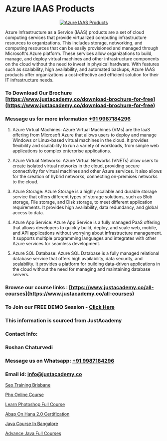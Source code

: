 # Azure IAAS Products

<p align="center">
  <a href="https://justacademy.co/course-detail/microsoft-azure-training">
    <img src="https://justacademy.co/storage2/course_image/1708336833_course_image.png" alt="Azure IAAS Products">
  </a>
</p>


Azure Infrastructure as a Service (IAAS) products are a set of cloud computing services that provide virtualized computing infrastructure resources to organizations. This includes storage, networking, and computing resources that can be easily provisioned and managed through Microsoft's Azure platform. These services allow organizations to build, manage, and deploy virtual machines and other infrastructure components on the cloud without the need to invest in physical hardware. With features such as scalability, high availability, and automated backups, Azure IAAS products offer organizations a cost-effective and efficient solution for their IT infrastructure needs.
### To Download Our Brochure [https://www.justacademy.co/download-brochure-for-free](https://www.justacademy.co/download-brochure-for-free)
### Message us for more information [+91 9987184296](https://api.whatsapp.com/send?phone=919987184296)
1) Azure Virtual Machines: Azure Virtual Machines (VMs) are the IaaS offering from Microsoft Azure that allows users to deploy and manage Windows or Linux-based virtual machines in the cloud. It provides flexibility and scalability to run a variety of workloads, from simple web applications to complex enterprise applications.

2) Azure Virtual Networks: Azure Virtual Networks (VNETs) allow users to create isolated virtual networks in the cloud, providing secure connectivity for virtual machines and other Azure services. It also allows for the creation of hybrid networks, connecting on-premises networks to the cloud.

3) Azure Storage: Azure Storage is a highly scalable and durable storage service that offers different types of storage solutions, such as Blob storage, File storage, and Disk storage, to meet different application requirements. It provides high availability, data redundancy, and global access to data.

4) Azure App Service: Azure App Service is a fully managed PaaS offering that allows developers to quickly build, deploy, and scale web, mobile, and API applications without worrying about infrastructure management. It supports multiple programming languages and integrates with other Azure services for seamless development.

5) Azure SQL Database: Azure SQL Database is a fully managed relational database service that offers high availability, data security, and scalability. It provides a platform for building data-driven applications in the cloud without the need for managing and maintaining database servers.

### Browse our course links : [https://www.justacademy.co/all-courses](https://www.justacademy.co/all-courses) 
### To Join our FREE DEMO Session - [Click Here](https://www.justacademy.co/register-for-course-demo)


### This information is sourced from JustAcademy
### Contact Info:
### Roshan Chaturvedi
### Message us on Whatsapp: [+91 9987184296](https://api.whatsapp.com/send?phone=919987184296)
### Email id: [info@justacademy.co](mailto:info@justacademy.co)
                
[Seo Training Brisbane](https://www.linkedin.com/pulse/seo-training-brisbane-justacademy-bay-area-fa9vc?trackingId=bFaI7QLCq81Hjo2%2BNLUeGQ%3D%3D&lipi=urn%3Ali%3Apage%3Ad_flagship3_company_admin%3BA%2BceJxOfQEyVvKB2rfxduA%3D%3D)

[Php Online Course](https://www.linkedin.com/pulse/php-online-course-justacademy-chicago-waoqf?trackingId=Nrf0dTyiI1m2ScbDnb%2BzaA%3D%3D&lipi=urn%3Ali%3Apage%3Ad_flagship3_company_admin%3BbTJRO6qqRWqOeqPKnJNhBw%3D%3D)

[Learn Photoshop Full Course](https://medium.com/@shivamja27/learn-photoshop-full-course-7cb1309577a4)

[Abap On Hana 2.0 Certification](https://medium.com/@mistersumit961/abap-on-hana-2-0-certification-8c31caaf5c3d)

[Java Course In Bangalore](https://justacademyin.github.io/justacademy/java-course-in-bangalore)

[Advance Java Full Courses](https://justacademyin.github.io/Articles/Advance-Java-Full-Courses)

